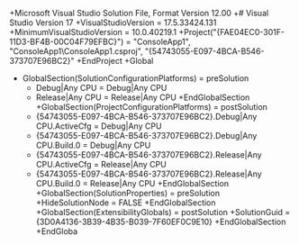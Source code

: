 +Microsoft Visual Studio Solution File, Format Version 12.00
+# Visual Studio Version 17
+VisualStudioVersion = 17.5.33424.131
+MinimumVisualStudioVersion = 10.0.40219.1
+Project("{FAE04EC0-301F-11D3-BF4B-00C04F79EFBC}") = "ConsoleApp1", "ConsoleApp1\ConsoleApp1.csproj", "{54743055-E097-4BCA-B546-373707E96BC2}"
+EndProject
+Global
+	GlobalSection(SolutionConfigurationPlatforms) = preSolution
	+	Debug|Any CPU = Debug|Any CPU
	+	Release|Any CPU = Release|Any CPU
	+EndGlobalSection
	+GlobalSection(ProjectConfigurationPlatforms) = postSolution
	+	{54743055-E097-4BCA-B546-373707E96BC2}.Debug|Any CPU.ActiveCfg = Debug|Any CPU
	+	{54743055-E097-4BCA-B546-373707E96BC2}.Debug|Any CPU.Build.0 = Debug|Any CPU
	+	{54743055-E097-4BCA-B546-373707E96BC2}.Release|Any CPU.ActiveCfg = Release|Any CPU
	+	{54743055-E097-4BCA-B546-373707E96BC2}.Release|Any CPU.Build.0 = Release|Any CPU
	+EndGlobalSection
	+GlobalSection(SolutionProperties) = preSolution
		+HideSolutionNode = FALSE
	+EndGlobalSection
	+GlobalSection(ExtensibilityGlobals) = postSolution
		+SolutionGuid = {3D0A4136-3B39-4B35-B039-7F60EF0C9E10}
	+EndGlobalSection
+EndGloba
